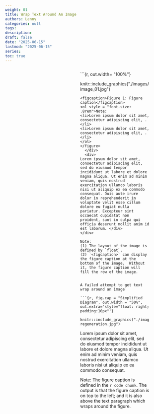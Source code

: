 ```yaml
---
weight: 01
title: Wrap Text Around An Image
authors: Lenny
categories: null
tags: 
description: 
draft: false
date: "2025-06-15"
lastmod: "2025-06-15"
series:
toc: true
---
```



<!--more-->


 
<div>
  <div style="float: right; width: 60%; padding-left: 20px">
<figure>
```{r, out.width= "100%"}
 
knitr::include_graphics("./images/image_01.jpg")
```
<figcaption>Figure 1: Figure caption</figcaption>   
<ol style = "font-size: .8rem">Note:
<li>Lorem ipsum dolor sit amet, consectetur adipiscing elit, .</li>
<li>Lorem ipsum dolor sit amet, consectetur adipiscing elit, .</li>
</ol>
</figure>
  </div>
  <div>
Lorem ipsum dolor sit amet, consectetur adipiscing elit, sed do eiusmod tempor incididunt ut labore et dolore magna aliqua. Ut enim ad minim veniam, quis nostrud exercitation ullamco laboris nisi ut aliquip ex ea commodo consequat. Duis aute irure dolor in reprehenderit in voluptate velit esse cillum dolore eu fugiat nulla pariatur. Excepteur sint occaecat cupidatat non proident, sunt in culpa qui officia deserunt mollit anim id est laborum. </div>
</div>

Note:  
(1) The layout of the image is defined by `float`.  
(2) `<figcaption>` can display the figure caption at the bottom of the image.  Without it, the figure caption will fill the row of the image.


A failed attempt to get text wrap around an image  
 
```{r, fig.cap = "Simplified Diagram", out.width = "50%", out.extra='style="float: right; padding:10px"'}
 
knitr::include_graphics("./images/Softener regeneration.jpg")
```
Lorem ipsum dolor sit amet, consectetur adipiscing elit, sed do eiusmod tempor incididunt ut labore et dolore magna aliqua. Ut enim ad minim veniam, quis nostrud exercitation ullamco laboris nisi ut aliquip ex ea commodo consequat.
 
Note: The figure caption is defined in the `r code chunk`. The output is that the figure caption is on top to the left; and it is also above the text paragraph which wraps around the figure.